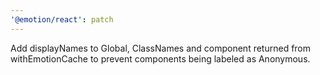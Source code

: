 ```yaml
---
'@emotion/react': patch
---
```


Add displayNames to Global, ClassNames and component returned from withEmotionCache to prevent components being labeled as Anonymous.
